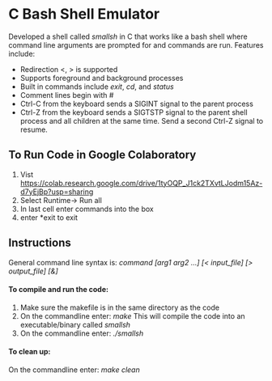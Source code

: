 #  C Bash Shell Emulator  

Developed a shell called *smallsh* in C that works like a bash shell where command line arguments are prompted for and commands are run. Features include:

*  Redirection <, > is supported
*  Supports foreground and background processes
*  Built in commands include *exit*, *cd*, and *status*
*  Comment lines begin with #
*  Ctrl-C from the keyboard sends a SIGINT signal to the parent process
*  Ctrl-Z from the keyboard sends a SIGTSTP signal to the parent shell process and all children at the same time. Send a second Ctrl-Z signal to resume.

## To Run Code in Google Colaboratory

1. Vist https://colab.research.google.com/drive/1tyOQP_J1ck2TXvtLJodm15Az-d7yEjBp?usp=sharing
1. Select Runtime-> Run all 
1. In last cell enter commands into the box
1. enter *exit to exit

##  Instructions

General command line syntax is:
*command [arg1 arg2 ...] [< input_file] [> output_file] [&]*

#### To compile and run the code:

1. Make sure the makefile is in the same directory as the code
1. On the commandline enter: *make*
      This will compile the code into an executable/binary called *smallsh*
1. On the commandline enter: *./smallsh*

#### To clean up:
On the commandline enter: *make clean*
 
